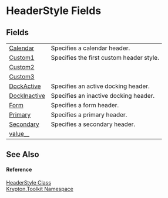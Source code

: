 # HeaderStyle Fields




## Fields
<table>
<tr>
<td><a href="6ef7af0f-1ee3-006e-d23b-f13046afd9a0.md">Calendar</a></td>
<td>Specifies a calendar header.</td></tr>
<tr>
<td><a href="c6b885f3-4815-1b85-ae08-cf940bfe93f6.md">Custom1</a></td>
<td>Specifies the first custom header style.</td></tr>
<tr>
<td><a href="2e1eeb55-64da-f1e4-e77f-dce1627f190a.md">Custom2</a></td>
<td> </td></tr>
<tr>
<td><a href="4d0da2f0-8a8f-07ff-ca5d-59bcd96644fd.md">Custom3</a></td>
<td> </td></tr>
<tr>
<td><a href="3388df5d-e80c-19f3-72a6-1562ef4da91f.md">DockActive</a></td>
<td>Specifies an active docking header.</td></tr>
<tr>
<td><a href="5b142b09-d1f9-d216-5199-33cfc951f22b.md">DockInactive</a></td>
<td>Specifies an inactive docking header.</td></tr>
<tr>
<td><a href="a5f81b90-4734-881c-956c-d41cefc55db5.md">Form</a></td>
<td>Specifies a form header.</td></tr>
<tr>
<td><a href="303e4fb5-88ec-7a72-1eb3-9336581b47f1.md">Primary</a></td>
<td>Specifies a primary header.</td></tr>
<tr>
<td><a href="5deba4ff-a199-0f15-f496-cc8bdec64774.md">Secondary</a></td>
<td>Specifies a secondary header.</td></tr>
<tr>
<td><a href="c1f731fd-423e-23ba-39dd-273425f9d373.md">value__</a></td>
<td> </td></tr>
</table>

## See Also


#### Reference
<a href="e6d51a81-4631-7272-a3b6-453318f56060.md">HeaderStyle Class</a>  
<a href="79d2eac2-21f4-54ff-7552-b20c33c30600.md">Krypton.Toolkit Namespace</a>  
